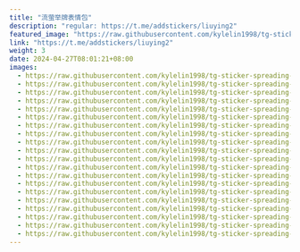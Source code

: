```yaml
---
title: "流萤举牌表情包"
description: "regular: https://t.me/addstickers/liuying2"
featured_image: "https://raw.githubusercontent.com/kylelin1998/tg-sticker-spreading-worldwide-images/main/img/2c87b2ca-ae82-44f7-b7ca-aa3e73747b7b.jpg"
link: "https://t.me/addstickers/liuying2"
weight: 3
date: 2024-04-27T08:01:21+08:00
images:
  - https://raw.githubusercontent.com/kylelin1998/tg-sticker-spreading-worldwide-images/main/img/2c87b2ca-ae82-44f7-b7ca-aa3e73747b7b.jpg
  - https://raw.githubusercontent.com/kylelin1998/tg-sticker-spreading-worldwide-images/main/img/92842aa7-d364-410f-b77a-fcdb7ee8398c.jpg
  - https://raw.githubusercontent.com/kylelin1998/tg-sticker-spreading-worldwide-images/main/img/d0c77066-5a1f-4cc1-901f-107cfb1910de.jpg
  - https://raw.githubusercontent.com/kylelin1998/tg-sticker-spreading-worldwide-images/main/img/110df43d-1f75-4a87-b705-5e85db7a7b4a.jpg
  - https://raw.githubusercontent.com/kylelin1998/tg-sticker-spreading-worldwide-images/main/img/267323d6-5ff5-4630-b577-0f2f547efd05.jpg
  - https://raw.githubusercontent.com/kylelin1998/tg-sticker-spreading-worldwide-images/main/img/e33da75a-45b6-4c36-a523-f3d23d9c6def.jpg
  - https://raw.githubusercontent.com/kylelin1998/tg-sticker-spreading-worldwide-images/main/img/e6b2f47d-c73d-4d51-b99f-90671f3174f3.jpg
  - https://raw.githubusercontent.com/kylelin1998/tg-sticker-spreading-worldwide-images/main/img/3c0b5b4b-c0f0-4802-bf51-f7ff23906659.jpg
  - https://raw.githubusercontent.com/kylelin1998/tg-sticker-spreading-worldwide-images/main/img/05a8cce5-824c-4cd1-aa5c-b68f5f62e103.jpg
  - https://raw.githubusercontent.com/kylelin1998/tg-sticker-spreading-worldwide-images/main/img/b81085b1-feec-4eea-aa7c-a83c140923c5.jpg
  - https://raw.githubusercontent.com/kylelin1998/tg-sticker-spreading-worldwide-images/main/img/612c2c7c-ed28-44cd-9db9-77c422c05960.jpg
  - https://raw.githubusercontent.com/kylelin1998/tg-sticker-spreading-worldwide-images/main/img/58a7e3ea-bc3a-4a2a-8ec3-b3489e062407.jpg
  - https://raw.githubusercontent.com/kylelin1998/tg-sticker-spreading-worldwide-images/main/img/1442da0b-dbaf-458d-807f-3f0fa00c8c15.jpg
  - https://raw.githubusercontent.com/kylelin1998/tg-sticker-spreading-worldwide-images/main/img/39cdf0e0-0de3-4975-a987-5c9f086f696c.jpg
  - https://raw.githubusercontent.com/kylelin1998/tg-sticker-spreading-worldwide-images/main/img/d077c321-3061-4b41-bf88-de922eb2ec9d.jpg
  - https://raw.githubusercontent.com/kylelin1998/tg-sticker-spreading-worldwide-images/main/img/851f53e4-aaf8-4cd4-a523-d81777dc95af.jpg
  - https://raw.githubusercontent.com/kylelin1998/tg-sticker-spreading-worldwide-images/main/img/b9f1ce33-d93a-40d6-84ae-c14923c3e04e.jpg
  - https://raw.githubusercontent.com/kylelin1998/tg-sticker-spreading-worldwide-images/main/img/bb7cd414-3a63-49b9-b4e1-ca500d42bf3a.jpg
  - https://raw.githubusercontent.com/kylelin1998/tg-sticker-spreading-worldwide-images/main/img/153e8f1b-b19f-48af-b0d6-e9170904314e.jpg
  - https://raw.githubusercontent.com/kylelin1998/tg-sticker-spreading-worldwide-images/main/img/375e3d6b-0e27-47d5-8a57-36b6318fdb19.jpg
---
```

